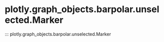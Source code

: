 # plotly.graph_objects.barpolar.unselected.Marker

::: plotly.graph_objects.barpolar.unselected.Marker
